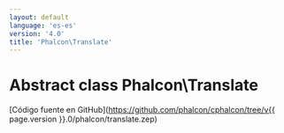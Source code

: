 ```yaml
---
layout: default
language: 'es-es'
version: '4.0'
title: 'Phalcon\Translate'
---
```


# Abstract class **Phalcon\Translate**

[Código fuente en GitHub](https://github.com/phalcon/cphalcon/tree/v{{ page.version }}.0/phalcon/translate.zep)